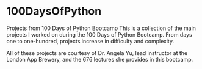 # 100DaysOfPython
Projects from 100 Days of Python Bootcamp
This is a collection of the main projects I worked on during the 100 Days of Python Bootcamp.
From days one to one-hundred, projects increase in difficulty and complexity.

All of these projects are courtesy of Dr. Angela Yu, lead instructor at the London App Brewery, and the 676 lectures she provides in this bootcamp.
